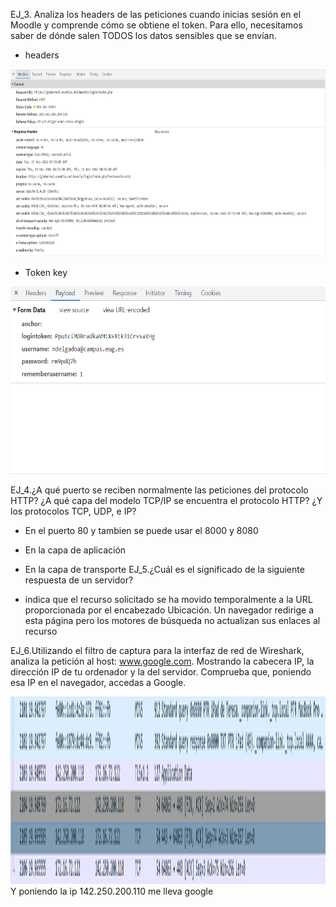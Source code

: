 EJ_3. Analiza los headers de las peticiones cuando inicias sesión en el Moodle y comprende
cómo se obtiene el token. Para ello, necesitamos saber de dónde salen TODOS los
datos sensibles que se envían.

- headers
<img src="ex_3.2.png" width="1000" height="300">

- Token key
<img src="ex_3.png" width="1000" height="300">

EJ_4.¿A qué puerto se reciben normalmente las peticiones del protocolo HTTP? ¿A qué
capa del modelo TCP/IP se encuentra el protocolo HTTP? ¿Y los protocolos TCP,
UDP, e IP?

- En el puerto 80 y tambien se puede usar el 8000 y 8080
- En la capa de aplicación
- En la capa de transporte
EJ_5.¿Cuál es el significado de la siguiente respuesta de un servidor?

- indica que el recurso solicitado se ha movido temporalmente a la URL proporcionada por el encabezado Ubicación.
 Un navegador redirige a esta página pero los motores de búsqueda no actualizan sus enlaces al recurso

EJ_6.Utilizando el filtro de captura para la interfaz de red de Wireshark, analiza la petición
al host: www.google.com. Mostrando la cabecera IP, la dirección IP de tu ordenador y
la del servidor. Comprueba que, poniendo esa IP en el navegador, accedas a Google.

<img src="ex_6.png" width="1000" height="300">
Y poniendo la ip 142.250.200.110 me lleva google
